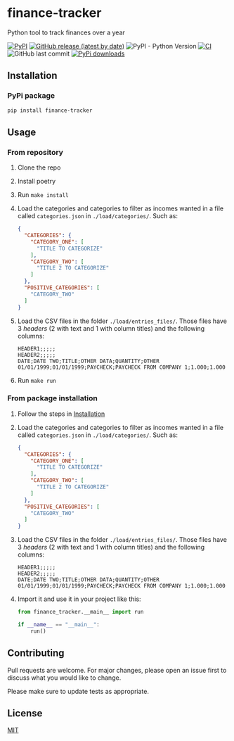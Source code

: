 # finance-tracker

Python tool to track finances over a year

[![PyPI](https://img.shields.io/pypi/v/finance-tracker)](https://pypi.org/project/finance-tracker/)
[![GitHub release (latest by date)](https://img.shields.io/github/v/release/w0rmr1d3r/finance-tracker)](https://github.com/w0rmr1d3r/finance-tracker/releases)
![PyPI - Python Version](https://img.shields.io/pypi/pyversions/finance-tracker)
[![CI](https://github.com/w0rmr1d3r/finance-tracker/actions/workflows/ci.yml/badge.svg?branch=master)](https://github.com/w0rmr1d3r/finance-tracker/actions/workflows/ci.yml)
![GitHub last commit](https://img.shields.io/github/last-commit/w0rmr1d3r/finance-tracker)
[![PyPi downloads](https://img.shields.io/pypi/dm/finance-tracker?label=PyPi%20downloads)](https://pypistats.org/packages/finance-tracker)

## Installation

### PyPi package

```bash
pip install finance-tracker
```

## Usage

### From repository

1. Clone the repo
2. Install poetry
3. Run `make install`
4. Load the categories and categories to filter as incomes wanted in a file called `categories.json`
   in `./load/categories/`. Such as:

    ```json
    {
      "CATEGORIES": {
        "CATEGORY_ONE": [
          "TITLE TO CATEGORIZE"
        ],
        "CATEGORY_TWO": [
          "TITLE 2 TO CATEGORIZE"
        ]
      },
      "POSITIVE_CATEGORIES": [
        "CATEGORY_TWO"
      ]
    }
    ```

5. Load the CSV files in the folder `./load/entries_files/`. Those files have 3 _headers_ (2 with text and 1 with column
   titles) and the following columns:

    ```csv
    HEADER1;;;;;
    HEADER2;;;;;
    DATE;DATE TWO;TITLE;OTHER DATA;QUANTITY;OTHER
    01/01/1999;01/01/1999;PAYCHECK;PAYCHECK FROM COMPANY 1;1.000;1.000
    ```

6. Run `make run`

### From package installation

1. Follow the steps in [Installation](#installation)
2. Load the categories and categories to filter as incomes wanted in a file called `categories.json`
   in `./load/categories/`. Such as:

    ```json
    {
      "CATEGORIES": {
        "CATEGORY_ONE": [
          "TITLE TO CATEGORIZE"
        ],
        "CATEGORY_TWO": [
          "TITLE 2 TO CATEGORIZE"
        ]
      },
      "POSITIVE_CATEGORIES": [
        "CATEGORY_TWO"
      ]
    }
    ```

3. Load the CSV files in the folder `./load/entries_files/`. Those files have 3 _headers_ (2 with text and 1 with column
   titles) and the following columns:

    ```csv
    HEADER1;;;;;
    HEADER2;;;;;
    DATE;DATE TWO;TITLE;OTHER DATA;QUANTITY;OTHER
    01/01/1999;01/01/1999;PAYCHECK;PAYCHECK FROM COMPANY 1;1.000;1.000
    ```

4. Import it and use it in your project like this:
    ```python
    from finance_tracker.__main__ import run

    if __name__ == "__main__":
        run()
    ```

## Contributing

Pull requests are welcome. For major changes, please open an issue first to discuss what you would like to change.

Please make sure to update tests as appropriate.

## License

[MIT](https://choosealicense.com/licenses/mit/)
